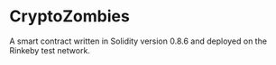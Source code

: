 # CryptoZombies

 A smart contract written in Solidity version 0.8.6 and deployed on the Rinkeby test network.

